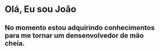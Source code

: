 <h1> Olá, Eu sou João</h1>
<h2>No momento estou adquirindo conhecimentos para me tornar um densenvolvedor de mão cheia.</h2>

